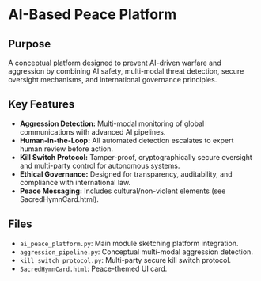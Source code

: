 # AI-Based Peace Platform

## Purpose
A conceptual platform designed to prevent AI-driven warfare and aggression by combining AI safety, multi-modal threat detection, secure oversight mechanisms, and international governance principles.

## Key Features
- **Aggression Detection:** Multi-modal monitoring of global communications with advanced AI pipelines.
- **Human-in-the-Loop:** All automated detection escalates to expert human review before action.
- **Kill Switch Protocol:** Tamper-proof, cryptographically secure oversight and multi-party control for autonomous systems.
- **Ethical Governance:** Designed for transparency, auditability, and compliance with international law.
- **Peace Messaging:** Includes cultural/non-violent elements (see SacredHymnCard.html).

## Files
- `ai_peace_platform.py`: Main module sketching platform integration.
- `aggression_pipeline.py`: Conceptual multi-modal aggression detection.
- `kill_switch_protocol.py`: Multi-party secure kill switch protocol.
- `SacredHymnCard.html`: Peace-themed UI card.
